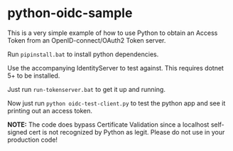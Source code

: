 # python-oidc-sample

This is a very simple example of how to use Python to obtain an Access Token from an OpenID-connect/OAuth2 Token server.

Run `pipinstall.bat` to install python dependencies.

Use the accompanying IdentityServer to test against. This requires dotnet 5+ to be installed.

Just run `run-tokenserver.bat` to get it up and running.

Now just run `python oidc-test-client.py` to test the python app and see it printing out an access token.

**NOTE:**
The code does bypass Certificate Validation since a localhost self-signed cert is not recognized by Python as legit. Please do not use in your production code!